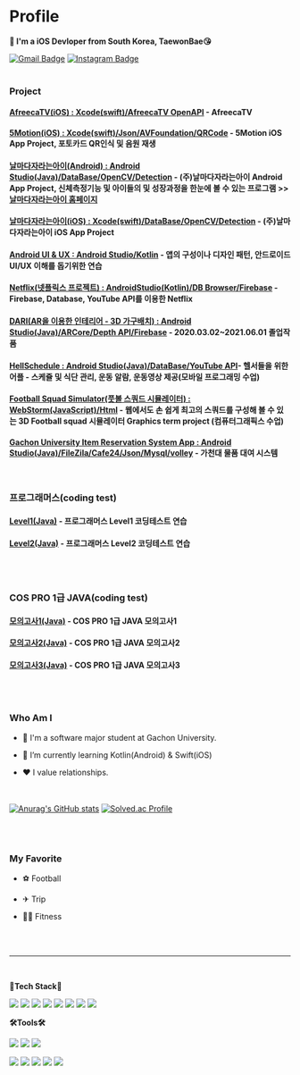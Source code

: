 # Profile
**👋 I'm a iOS Devloper from South Korea, TaewonBae😘**

[![Gmail Badge](https://img.shields.io/badge/olegunnarsolskjaer1283@gmail.com-D14836?style=flat&logo=Gmail&logoColor=white)](mailto:olegunnarsolskjaer1283@gmail.com)
[![Instagram Badge](https://img.shields.io/badge/tae1ne-E4405F?style=flat&logo=Instagram&logoColor=white)](https://www.instagram.com/tae1ne/?hl=ko)
<br>
<br>
### Project
#### [AfreecaTV(iOS) : Xcode(swift)/AfreecaTV OpenAPI](https://github.com/TaewonBae/AfreecaTV_TaewonBae) - AfreecaTV
#### [5Motion(iOS) : Xcode(swift)/Json/AVFoundation/QRCode](https://github.com/TaewonBae/) - 5Motion iOS App Project, 포토카드 QR인식 및 음원 재생
#### [날마다자라는아이(Android) : Android Studio(Java)/DataBase/OpenCV/Detection](https://github.com/TaewonBae/Nlji) - (주)날마다자라는아이 Android App Project, 신체측정기능 및 아이들의 및 성장과정을 한눈에 볼 수 있는 프로그램 >> [날마다자라는아이 홈페이지](http://airtory.kr/surl/P/31)
#### [날마다자라는아이(iOS) : Xcode(swift)/DataBase/OpenCV/Detection](https://github.com/TaewonBae/Nlji) - (주)날마다자라는아이 iOS App Project
#### [Android UI & UX : Android Studio/Kotlin](https://github.com/TaewonBae/Android-UI-UX-Study) - 앱의 구성이나 디자인 패턴, 안드로이드UI/UX 이해를 돕기위한 연습
#### [Netflix(넷플릭스 프로젝트) : AndroidStudio(Kotlin)/DB Browser/Firebase](https://github.com/TaewonBae/Netflix) - Firebase, Database, YouTube API를 이용한 Netflix
#### [DARI(AR을 이용한 인테리어 - 3D 가구배치) : Android Studio(Java)/ARCore/Depth API/Firebase](https://github.com/KimKyuyeon/DARI) - 2020.03.02~2021.06.01 졸업작품
#### [HellSchedule : Android Studio(Java)/DataBase/YouTube API](https://github.com/hanbinchoi/HellSchedule)- 헬서들을 위한 어플 - 스케쥴 및 식단 관리, 운동 알람, 운동영상 제공(모바일 프로그래밍 수업)
#### [Football Squad Simulator(풋볼 스쿼드 시뮬레이터) : WebStorm(JavaScript)/Html](https://github.com/TaewonBae/FootballSquadSimulator) - 웹에서도 손 쉽게 최고의 스쿼드를 구성해 볼 수 있는 3D Football squad 시뮬레이터 Graphics term project (컴퓨터그래픽스 수업)
#### [Gachon University Item Reservation System App : Android Studio(Java)/FileZila/Cafe24/Json/Mysql/volley](https://github.com/TaewonBae/GachonReservationSystem-TermProject) - 가천대 물품 대여 시스템



<br>

### 프로그래머스(coding test)
#### [Level1(Java)](https://github.com/TaewonBae/Programmers) - 프로그래머스 Level1 코딩테스트 연습
#### [Level2(Java)](https://github.com/TaewonBae/Programmers2) - 프로그래머스 Level2 코딩테스트 연습

<br><br>

### COS PRO 1급 JAVA(coding test)
#### [모의고사1(Java)](https://github.com/TaewonBae/CosProJava1stGrade1) - COS PRO 1급 JAVA 모의고사1
#### [모의고사2(Java)](https://github.com/TaewonBae/CosProJava1stGrade2) - COS PRO 1급 JAVA 모의고사2
#### [모의고사3(Java)](https://github.com/TaewonBae/CosProJava1stGrade3) - COS PRO 1급 JAVA 모의고사3

<br><br>
### Who Am I


* 🔭 I'm a software major student at Gachon University.

* 🌱 I’m currently learning Kotlin(Android) & Swift(iOS)

* ❤ I value relationships.

<br><br>
[![Anurag's GitHub stats](https://github-readme-stats.vercel.app/api?username=TaewonBae&theme=aura&show_icons=true)](https://github.com/anuraghazra/github-readme-stats)
[![Solved.ac Profile](http://mazassumnida.wtf/api/v2/generate_badge?boj=tae1ne)](https://solved.ac/tae1ne/)




<br>
<br>



### My Favorite

* ⚽ Football

* ✈ Trip

* 💪🏻 Fitness
<br>
<br>

----------------------
<br>

**💪Tech Stack💪**

<img src="https://img.shields.io/badge/Android-3DDC84?style=flat-square&logo=Android&logoColor=white" /> <img src="https://img.shields.io/badge/Python-3776AB?style=flat-square&logo=Python&logoColor=white"/> 
<img src="https://img.shields.io/badge/OpenCV-5C3EE8?style=flat-square&logo=OpenCV&logoColor=white" /> <img src="https://img.shields.io/badge/Numpy-013243?style=flat-square&logo=Numpy&logoColor=white" /> <img src="https://img.shields.io/badge/pandas-150458?style=flat-square&logo=pandas&logoColor=white" />
<img src="https://img.shields.io/badge/Swift-F05138?style=flat-square&logo=swift&logoColor=white" /> <img src="https://img.shields.io/badge/iOS-353E58?style=flat-square&logo=apple&logoColor=white" /> <img src="https://img.shields.io/badge/PHP-777BB4?style=flat-square&logo=PHP&logoColor=white" /> 
<br>

**🛠Tools🛠**

<img src="https://img.shields.io/badge/Visual Studio Code-007ACC?style=flat-square&logo=Visual Studio Code&logoColor=white" /> <img src="https://img.shields.io/badge/Atom-66595C?style=flat-square&logo=Atom&logoColor=white" /> <img src="https://img.shields.io/badge/WebStorm-29ABE2?style=flat-square&logo=WebStorm&logoColor=white" />

<img src="https://img.shields.io/badge/Github-181717?style=flat-square&logo=Github&logoColor=white" /> <img src="https://img.shields.io/badge/Android Studio-3DDC84?style=flat-square&logo=Android Studio&logoColor=white" /> <img src="https://img.shields.io/badge/PyCharm-000000?style=flat-square&logo=PyCharm&logoColor=white" /> <img src="https://img.shields.io/badge/Xcode-147EFB?style=flat-square&logo=xcode&logoColor=white" /> <img src="https://img.shields.io/badge/FileZilla-BF0000?style=flat-square&logo=FileZilla&logoColor=white" /> 
 

<!--
**TaewonBae/TaewonBae** is a ✨ _special_ ✨ repository because its `README.md` (this file) appears on your GitHub profile.

Here are some ideas to get you started:

- 🔭 I’m currently working on Android UI/UX Screen
- 🌱 I’m currently learning Java & Kotlin
- 👯 I’m looking to collaborate on ...
- 🤔 I’m looking for help with ...
- 💬 Ask me about ...
- 📫 How to reach me: ...
- 😄 Pronouns: ...
- ⚡ Fun fact: ...

<img align='right' src="https://github-readme-stats.vercel.app/api/top-langs/?username=TaewonBae&layout=compact" height="165">
-->
